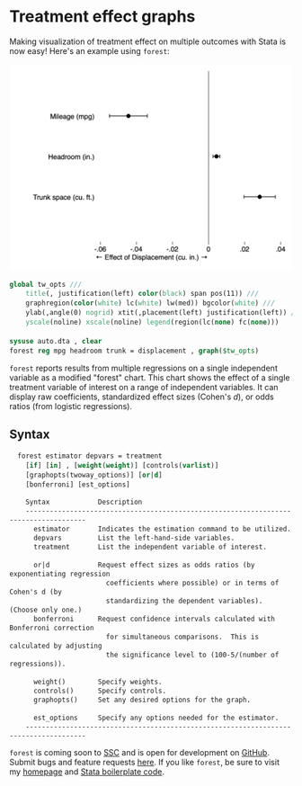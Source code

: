 # Treatment effect graphs

Making visualization of treatment effect on multiple outcomes with Stata is now easy! Here's an example using `forest`:

![Making visualization of treatment effect on multiple outcomes with Stata](/img/forest.png)

```stata
global tw_opts ///
	title(, justification(left) color(black) span pos(11)) ///
    graphregion(color(white) lc(white) lw(med)) bgcolor(white) ///
    ylab(,angle(0) nogrid) xtit(,placement(left) justification(left)) ///
    yscale(noline) xscale(noline) legend(region(lc(none) fc(none)))

sysuse auto.dta , clear
forest reg mpg headroom trunk = displacement , graph($tw_opts)
```

`forest` reports results from multiple regressions on a single independent variable as a
modified "forest" chart.  This chart shows the effect of a single treatment variable of
interest on a range of independent variables.  It can display raw coefficients,
standardized effect sizes (Cohen's *d*), or odds ratios (from logistic regressions).

## Syntax
```stata
  forest estimator depvars = treatment
    [if] [in] , [weight(weight)] [controls(varlist)]
    [graphopts(twoway_options)] [or|d]
    [bonferroni] [est_options]
```
```
    Syntax            Description
    -------------------------------------------------------------------------------------
      estimator       Indicates the estimation command to be utilized.
      depvars         List the left-hand-side variables.
      treatment       List the independent variable of interest.

      or|d            Request effect sizes as odds ratios (by exponentiating regression
                        coefficients where possible) or in terms of Cohen's d (by
                        standardizing the dependent variables). (Choose only one.)
      bonferroni      Request confidence intervals calculated with Bonferroni correction
                        for simultaneous comparisons.  This is calculated by adjusting
                        the significance level to (100-5/(number of regressions)).

      weight()        Specify weights.
      controls()      Specify controls.
      graphopts()     Set any desired options for the graph.

      est_options     Specify any options needed for the estimator.
    -------------------------------------------------------------------------------------
```


`forest` is coming soon to [SSC](https://ideas.repec.org/) and is open for development on [GitHub](https://github.com/bbdaniels/forest). Submit bugs and feature requests [here](https://github.com/bbdaniels/forest/issues). If you like `forest`, be sure to visit my [homepage](http://bbdaniels.github.io) and [Stata boilerplate code](https://gist.github.com/bbdaniels/a3c9f9416f1d16d6f3c6e8cf371f1d89).
